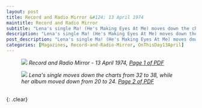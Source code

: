 ```yaml
---
layout: post
title: Record and Radio Mirror &#124; 13 April 1974
maintitle: Record and Radio Mirror
subtitle: "Lena's single Ma! (He's Making Eyes At Me) moves down the charts from number 32 to number 38"
description: "Lena's single Ma! (He's Making Eyes At Me) moves down the charts from number 32 to number 38"
post_description: "Lena's single Ma! (He's Making Eyes At Me) moves down the charts from number 32 to number 38"
categories: [Magazines, Record-and-Radio-Mirror, OnThisDay13April]
---
```


<figure class="fig1">
<a href="/assets/images/magazines/1974-04-13-01-record-&-radio-mirror.png"><img src="/assets/images/magazines/1974-04-13-01-record-&-radio-mirror.png" class="full-width zoom-in" /></a>
<cite>Record and Radio Mirror - 13 April 1974, <a class="external-link" href="https://www.americanradiohistory.com/UK/Record-Mirror/70s/74/Record-Mirror-1974-04-13.pdf">Page 1 of PDF</a></cite>
</figure>

<figure class="fig2">
<a href="/assets/images/magazines/1974-04-13-02-record-&-radio-mirror.png"><img src="/assets/images/magazines/1974-04-13-02-record-&-radio-mirror.png" class="full-width zoom-in" /></a>
<cite>Lena's single moves down the charts from 32 to 38, while her album moved down from 20 to 24. <a class="external-link" href="https://www.americanradiohistory.com/UK/Record-Mirror/70s/74/Record-Mirror-1974-04-13.pdf#page=02">Page 2 of PDF</a></cite>
</figure>

<br />{: .clear}

